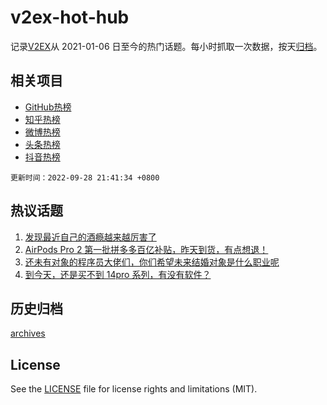 # v2ex-hot-hub

 记录[V2EX](https://www.v2ex.com/)从 2021-01-06 日至今的热门话题。每小时抓取一次数据，按天[归档](archives)。
 
 ## 相关项目

- [GitHub热榜](https://github.com/snaildev/github-hot-hub)
- [知乎热榜](https://github.com/snaildev/zhihu-hot-hub)
- [微博热榜](https://github.com/snaildev/weibo-hot-hub)
- [头条热榜](https://github.com/snaildev/toutiao-hot-hub)
- [抖音热榜](https://github.com/snaildev/douyin-hot-hub)


 `更新时间：2022-09-28 21:41:34 +0800`

## 热议话题

1. [发现最近自己的酒瘾越来越厉害了](https://www.v2ex.com/t/883515)
1. [AirPods Pro 2 第一批拼多多百亿补贴，昨天到货，有点想退！](https://www.v2ex.com/t/883427)
1. [还未有对象的程序员大佬们，你们希望未来结婚对象是什么职业呢](https://www.v2ex.com/t/883455)
1. [到今天，还是买不到 14pro 系列，有没有软件？](https://www.v2ex.com/t/883453)

## 历史归档

[archives](archives)

## License

See the [LICENSE](LICENSE) file for license rights and limitations (MIT).
